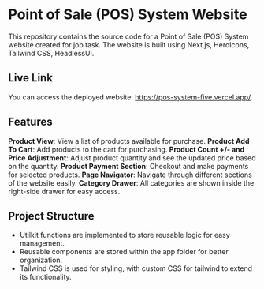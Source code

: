 # Point of Sale (POS) System Website

This repository contains the source code for a Point of Sale (POS) System website created for job task. The website is built using Next.js, HeroIcons, Tailwind CSS, HeadlessUI.

## Live Link

You can access the deployed website: https://pos-system-five.vercel.app/.

## Features

**Product View**: View a list of products available for purchase.
**Product Add To Cart**: Add products to the cart for purchasing.
**Product Count +/- and Price Adjustment**: Adjust product quantity and see the updated price based on the quantity.
**Product Payment Section**: Checkout and make payments for selected products.
**Page Navigator**: Navigate through different sections of the website easily.
**Category Drawer**: All categories are shown inside the right-side drawer for easy access.

## Project Structure

- Utilkit functions are implemented to store reusable logic for easy management.
- Reusable components are stored within the app folder for better organization.
- Tailwind CSS is used for styling, with custom CSS for tailwind to extend its functionality.
